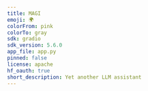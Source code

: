 ```yaml
---
title: MAGI
emoji: 🌍
colorFrom: pink
colorTo: gray
sdk: gradio
sdk_version: 5.6.0
app_file: app.py
pinned: false
license: apache
hf_oauth: true
short_description: Yet another LLM assistant
---
```

